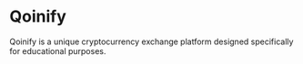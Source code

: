 # Qoinify
Qoinify is a unique cryptocurrency exchange platform designed specifically for educational purposes.
